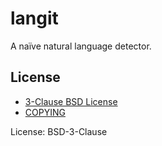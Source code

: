 # langit

A naïve natural language detector.

## License

- [3-Clause BSD License](https://opensource.org/license/bsd-3-clause/)
- [COPYING](https://github.com/cacilhas/langit/blob/master/COPYING)

License: BSD-3-Clause
